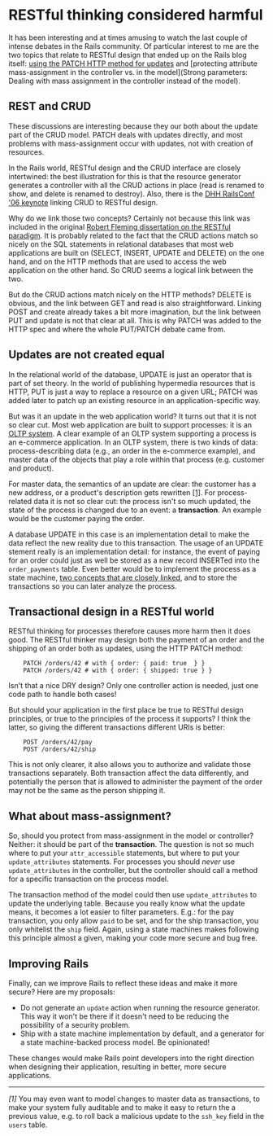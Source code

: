 # RESTful thinking considered harmful

It has been interesting and at times amusing to watch the last couple of intense debates in the Rails community. Of particular interest to me are the two topics that relate to RESTful design that ended up on the Rails blog itself: [using the PATCH HTTP method for updates](http://weblog.rubyonrails.org/2012/2/25/edge-rails-patch-is-the-new-primary-http-method-for-updates/) and [protecting attribute mass-assignment in the controller vs. in the model](Strong parameters: Dealing with mass assignment in the controller instead of the model).

## REST and CRUD

These discussions are interesting because they our both about the update part of the CRUD model. PATCH deals with updates directly, and most problems with mass-assignment occur with updates, not with creation of resources. 

In the Rails world, RESTful design and the CRUD interface are closely intertwined: the best illustration for this is that the resource generator generates a controller with all the CRUD actions in place (read is renamed to show, and delete is renamed to destroy). Also, there is the [DHH RailsConf '06 keynote](http://www.scribemedia.org/2006/07/09/dhh/) linking CRUD to RESTful design.

Why do we link those two concepts? Certainly not because this link was included in the original [Robert Fleming dissertation on the RESTful paradigm](http://www.ics.uci.edu/~fielding/pubs/dissertation/rest_arch_style.htm). It is probably related to the fact that the CRUD actions match so nicely on the SQL statements in relational databases that most web applications are built on (SELECT, INSERT, UPDATE and DELETE) on the one hand, and on the HTTP methods that are used to access the web application on the other hand. So CRUD seems a logical link between the two.

But do the CRUD actions match nicely on the HTTP methods? DELETE is obvious, and the link between GET and read is also straightforward. Linking POST and create already takes a bit more imagination, but the link between PUT and update is not that clear at all. This is why PATCH was added to the HTTP spec and where the whole PUT/PATCH debate came from.

## Updates are not created equal

In the relational world of the database, UPDATE is just an operator that is part of set theory. In the world of publishing hypermedia resources that is HTTP, PUT is just a way to replace a resource on a given URL; PATCH was added later to patch up an existing resource in an application-specific way. 

But was it an update in the web application world? It turns out that it is not so clear cut. Most web application are built to support processes: it is an [OLTP system](http://en.wikipedia.org/wiki/Online_transaction_processing). A clear example of an OLTP system supporting a process is an e-commerce application. In an OLTP system, there is two kinds of data: process-describing data (e.g., an order in the e-commerce example), and master data of the objects that play a role within that process (e.g. customer and product). 

For master data, the semantics of an update are clear: the customer has a new address, or a product's description gets rewritten <a href="#restful-note-1">[1]</a>. For process-related data it is not so clear cut: the process isn't so much updated, the state of the process is changed due to an event: a **transaction**. An example would be the customer paying the order. 

A database UPDATE in this case is an implementation detail to make the data reflect the new reality due to this transaction. The usage of an UPDATE stement really is an implementation detail: for instance, the event of paying for an order could just as well be stored as a new record INSERTed into the `order_payments` table. Even better would be to implement the process as a state machine, [two concepts that are closely linked](http://www.shopify.com/technology/3383012-why-developers-should-be-force-fed-state-machines), and to store the transactions so you can later analyze the process.

## Transactional design in a RESTful world

RESTful thinking for processes therefore causes more harm then it does good. The RESTful thinker may design both the payment of an order and the shipping of an order both as updates, using the HTTP PATCH method:

```
    PATCH /orders/42 # with { order: { paid: true  } }
    PATCH /orders/42 # with { order: { shipped: true } }
```

Isn't that a nice DRY design? Only one controller action is needed, just one code path to handle both cases! 

But should your application in the first place be true to RESTful design principles, or true to the principles of the process it supports? I think the latter, so giving the different transactions different URIs is better:

```
    POST /orders/42/pay
    POST /orders/42/ship
```

This is not only clearer, it also allows you to authorize and validate those transactions separately. Both transaction affect the data differently, and potentially the person that is allowed to administer the payment of the order may not be the same as the person shipping it.

## What about mass-assignment?

So, should you protect from mass-assignment in the model or controller? Neither: it should be part of the **transaction**. The question is not so much where to put your `attr_accessible` statements, but where to put your `update_attributes` statements. For processes you should *never* use `update_attributes` in the controller, but the controller should call a method for a specific transaction on the process model. 

The transaction method of the model could then use `update_attributes` to update the underlying table. Because you really know what the update means, it becomes a lot easier to filter parameters. E.g.: for the pay transaction, you only allow `paid` to be set, and for the ship transaction, you only whitelist the `ship` field. Again, using a state machines makes following this principle almost a given, making your code more secure and bug free.

## Improving Rails

Finally, can we improve Rails to reflect these ideas and make it more secure? Here are my proposals:

- Do not generate an `update` action when running the resource generator. This way it won't be there if it doesn't need to be reducing the possibility of a security problem. 
- Ship with a state machine implementation by default, and a generator for a state machine-backed process model. Be opinionated!

These changes would make Rails point developers into the right direction when designing their application, resulting in better, more secure applications.


* * *

<a name="restful-note-1"></a>
*[1]* You may even want to model changes to master data as transactions, to make your system fully auditable and to make it easy to return the a previous value, e.g. to roll back a malicious update to the `ssh_key` field in the `users` table.

